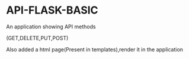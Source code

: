 # API-FLASK-BASIC
An application showing API methods 

(GET,DELETE,PUT,POST)

Also added a html page(Present in templates),render it in the application
